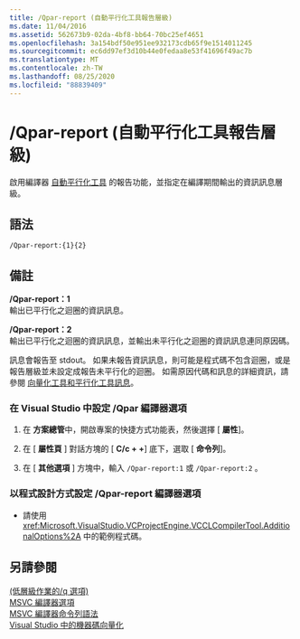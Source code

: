 ```yaml
---
title: /Qpar-report (自動平行化工具報告層級)
ms.date: 11/04/2016
ms.assetid: 562673b9-02da-4bf8-bb64-70bc25ef4651
ms.openlocfilehash: 3a154bdf50e951ee932173cdb65f9e1514011245
ms.sourcegitcommit: ec6dd97ef3d10b44e0fedaa8e53f41696f49ac7b
ms.translationtype: MT
ms.contentlocale: zh-TW
ms.lasthandoff: 08/25/2020
ms.locfileid: "88839409"
---
```

# <a name="qpar-report-auto-parallelizer-reporting-level"></a>/Qpar-report (自動平行化工具報告層級)

啟用編譯器 [自動平行化工具](../../parallel/auto-parallelization-and-auto-vectorization.md) 的報告功能，並指定在編譯期間輸出的資訊訊息層級。

## <a name="syntax"></a>語法

```
/Qpar-report:{1}{2}
```

## <a name="remarks"></a>備註

**/Qpar-report：1**<br/>
輸出已平行化之迴圈的資訊訊息。

**/Qpar-report：2**<br/>
輸出已平行化之迴圈的資訊訊息，並輸出未平行化之迴圈的資訊訊息連同原因碼。

訊息會報告至 stdout。 如果未報告資訊訊息，則可能是程式碼不包含迴圈，或是報告層級並未設定成報告未平行化的迴圈。 如需原因代碼和訊息的詳細資訊，請參閱 [向量化工具和平行化工具訊息](../../error-messages/tool-errors/vectorizer-and-parallelizer-messages.md)。

### <a name="to-set-the-qpar-report-compiler-option-in-visual-studio"></a>在 Visual Studio 中設定 /Qpar 編譯器選項

1. 在 **方案總管**中，開啟專案的快捷方式功能表，然後選擇 [ **屬性**]。

1. 在 [ **屬性頁** ] 對話方塊的 [ **C/c + +**] 底下，選取 [ **命令列**]。

1. 在 [ **其他選項** ] 方塊中，輸入 `/Qpar-report:1` 或 `/Qpar-report:2` 。

### <a name="to-set-the-qpar-report-compiler-option-programmatically"></a>以程式設計方式設定 /Qpar-report 編譯器選項

- 請使用 <xref:Microsoft.VisualStudio.VCProjectEngine.VCCLCompilerTool.AdditionalOptions%2A> 中的範例程式碼。

## <a name="see-also"></a>另請參閱

[ (低層級作業的/q 選項) ](q-options-low-level-operations.md)<br/>
[MSVC 編譯器選項](compiler-options.md)<br/>
[MSVC 編譯器命令列語法](compiler-command-line-syntax.md)<br/>
[Visual Studio 中的機器碼向量化](/archive/blogs/nativeconcurrency/auto-vectorizer-in-visual-studio-2012-overview)
